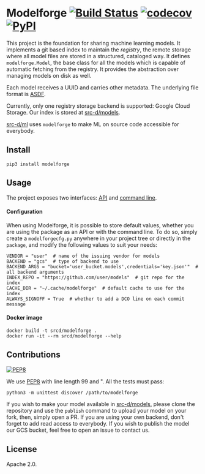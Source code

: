 # Modelforge [![Build Status](https://travis-ci.org/src-d/modelforge.svg)](https://travis-ci.org/src-d/modelforge) [![codecov](https://codecov.io/github/src-d/modelforge/coverage.svg?branch=develop)](https://codecov.io/gh/src-d/modelforge) [![PyPI](https://img.shields.io/pypi/v/modelforge.svg)](https://pypi.python.org/pypi/modelforge)

This project is the foundation for sharing machine learning models. It implements a git based
index to maintain the *registry*, the remote storage where all model files are stored in a 
structured, cataloged way. It defines `modelforge.Model`, the base class for all the models which 
is capable of automatic fetching from the registry. It provides the abstraction over managing 
models on disk as well.

Each model receives a UUID and carries other metadata. The underlying file format is
[ASDF](https://github.com/spacetelescope/asdf).

Currently, only one registry storage backend is supported: Google Cloud Storage. Our index is
stored at [src-d/models](https://github.com/src-d/models).

[src-d/ml](https://github.com/src-d/ml) uses `modelforge` to make ML on source code accessible
for everybody.


## Install

```
pip3 install modelforge
```


## Usage

The project exposes two interfaces: [API](doc/api.md) and [command line](doc/cmd.md).


#### Configuration

When using Modelforge, it is possible to store default values, whether you are using the package as
an API or with the command line. To do so, simply create a `modelforgecfg.py` anywhere in your 
project tree or directly in the `package`, and modify the following values to suit your needs:

```
VENDOR = "user"  # name of the issuing vendor for models
BACKEND = "gcs"  # type of backend to use
BACKEND_ARGS = "bucket='user_bucket.models',credentials='key.json'"  # all backend arguments 
INDEX_REPO = "https://github.com/user/models"  # git repo for the index
CACHE_DIR = "~/.cache/modelforge"  # default cache to use for the index
ALWAYS_SIGNOFF = True  # whether to add a DCO line on each commit message
```


#### Docker image

```
docker build -t srcd/modelforge .
docker run -it --rm srcd/modelforge --help
```


## Contributions
[![PEP8](https://img.shields.io/badge/code%20style-pep8-orange.svg)](https://www.python.org/dev/peps/pep-0008/)

We use [PEP8](https://www.python.org/dev/peps/pep-0008/) with line length 99 and ". All the tests
must pass:

```
python3 -m unittest discover /path/to/modelforge
```

If you wish to make your model available in [src-d/models](https://github.com/src-d/models), please 
clone the repository and use the `publish` command to upload your model on your fork, then, simply 
open a PR. If you are using your own backend, don't forget to add read access to everybody. If you
wish to publish the model our GCS bucket, feel free to open an issue to contact us.

## License

Apache 2.0.

